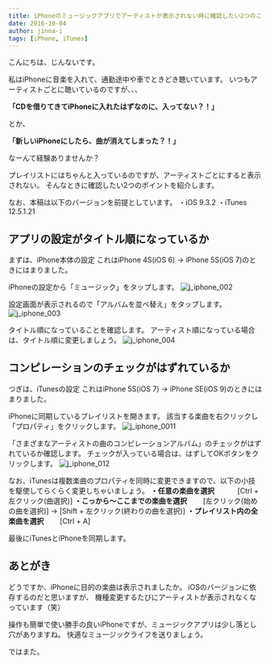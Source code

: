 ```yaml
---
title: iPhoneのミュージックアプリでアーティストが表示されない時に確認したい2つのこと
date: 2016-10-04
author: jinna-i
tags: [iPhone, iTunes]
---
```


こんにちは、じんないです。

私はiPhoneに音楽を入れて、通勤途中や車でときどき聴いています。
いつもアーティストごとに聴いているのですが、、、

**「CDを借りてきてiPhoneに入れたはずなのに、入ってない？！」**

とか、

**「新しいiPhoneにしたら、曲が消えてしまった？！」**

なーんて経験ありませんか？

プレイリストにはちゃんと入っているのですが、アーティストごとにすると表示されない。
そんなときに確認したい2つのポイントを紹介します。

なお、本稿は以下のバージョンを前提としています。
・iOS 9.3.2
・iTunes 12.5.1.21


## アプリの設定がタイトル順になっているか
まずは、iPhone本体の設定
これはiPhone 4S(iOS 6) → iPhone 5S(iOS 7)のときにはまりました。

iPhoneの設定から「ミュージック」をタップします。
![j_iphone_002](images/iphone-music-app-1.png)

設定画面が表示されるので「アルバムを並べ替え」をタップします。
![j_iphone_003](images/iphone-music-app-2.png)

タイトル順になっていることを確認します。
アーティスト順になっている場合は、タイトル順に変更しましょう。
![j_iphone_004](images/iphone-music-app-3.png)


## コンピレーションのチェックがはずれているか
つぎは、iTunesの設定
これはiPhone 5S(iOS 7) → iPhone SE(iOS 9)のときにはまりました。

iPhoneに同期しているプレイリストを開きます。
該当する楽曲を右クリックし「プロパティ」をクリックします。
![j_iphone_0011](images/iphone-music-app-4.png)

「さまざまなアーティストの曲のコンピレーションアルバム」のチェックがはずれているか確認します。
チェックが入っている場合は、はずしてOKボタンをクリックします。
![j_iphone_012](images/iphone-music-app-5.png)

なお、iTunesは複数楽曲のプロパティを同時に変更できますので、以下の小技を駆使してらくらく変更しちゃいましょう。
**・任意の楽曲を選択**　
　　[Ctrl + 左クリック(曲選択)]
**・こっから～ここまでの楽曲を選択**
　　[左クリック(始めの曲を選択)] → [Shift + 左クリック(終わりの曲を選択)]
**・プレイリスト内の全楽曲を選択**
　　[Ctrl + A]


最後にiTunesとiPhoneを同期します。



## あとがき
どうですか、iPhoneに目的の楽曲は表示されましたか。
iOSのバージョンに依存するのだと思いますが、
機種変更するたびにアーティストが表示されなくなっています（笑）

操作も簡単で使い勝手の良いiPhoneですが、ミュージックアプリは少し落とし穴がありますね。
快適なミュージックライフを送りましょう。

ではまた。
